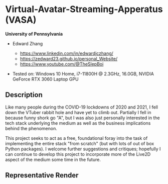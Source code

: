 Virtual-Avatar-Streaming-Apperatus (VASA)
================

**University of Pennsylvania**

* Edward Zhang
  * https://www.linkedin.com/in/edwardjczhang/
  * https://zedward23.github.io/personal_Website/
  * https://www.youtube.com/@TheSlepBoi
 
* Tested on: Windows 10 Home, i7-11800H @ 2.3GHz, 16.0GB, NVIDIA GeForce RTX 3060 Laptop GPU

## Description
Like many people during the COVID-19 lockdowns of 2020 and 2021, I fell down the VTuber rabbit hole and have yet to climb out. Partially I fell in because funny shork go "A", but I was also just personally interested in the tech stack underlying the medium as well as the business implications behind the phenomenon.

This project seeks to act as a free, foundational foray into the task of implementing the entire stack "from scratch" (but with lots of out of box Python packages). I welcome further suggestions and critiques; hopefully I can continue to develop this project to incorporate more of the Live2D aspect of the medium some time in the future.

## Representative Render


